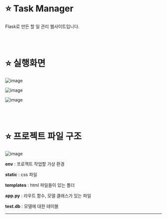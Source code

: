 
# ⭐ Task Manager
 Flask로 만든 할 일 관리 웹사이트입니다. 

<br><br>

 
# ⭐ 실행화면

![image](https://user-images.githubusercontent.com/81086966/129413364-2fbef858-a1b4-4bef-9fd4-31c3f43eed0a.png)

![image](https://user-images.githubusercontent.com/81086966/129413462-5f428488-2d98-46eb-9586-eb107f1303bb.png)

![image](https://user-images.githubusercontent.com/81086966/129413483-a423d2a7-e145-4d22-bee5-48ff2c4253a6.png)


<br><br>



# ⭐ 프로젝트 파일 구조
![image](https://user-images.githubusercontent.com/81086966/129413510-0426dc95-d341-4d0a-a10b-45c4c39ee82d.png)

**env** : 프로젝트 작업할 가상 환경

**static** : css 파일 

**templates** : html 파일들이 있는 폴더

**app.py** : 라우트 함수, 모델 클래스가 있는 파일

**test.db** : 모델에 대한 테이블

---


